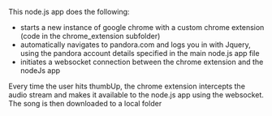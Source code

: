 This node.js app does the following:
- starts a new instance of google chrome with a custom chrome extension (code in the chrome_extension subfolder)
- automatically navigates to pandora.com and logs you in with Jquery, using the pandora account details specified in the main node.js app file
- initiates a websocket connection between the chrome extension and the nodeJs app

Every time the user hits thumbUp, the chrome extension intercepts the audio stream and makes it available to the node.js app using the websocket. The song is then downloaded to a local folder
